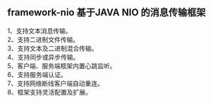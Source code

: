 
## framework-nio 基于JAVA NIO 的消息传输框架<br/>
1、支持文本消息传输。<br/>
2、支持二进制文件传输。<br/>
3、支持文本及二进制混合传输。<br/>
4、支持同步或异步传输。<br/>
5、客户端、服务端框架内置心跳监听。<br/>
6、支持服务端认证。<br/>
7、支持网络断线客户端自动重连。<br/>
8、框架支持灵活配置及扩展。<br/>
